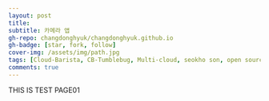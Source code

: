 ```yaml
---
layout: post
title:
subtitle: 카메라 앱 
gh-repo: changdonghyuk/changdonghyuk.github.io
gh-badge: [star, fork, follow]
cover-img: /assets/img/path.jpg
tags: [Cloud-Barista, CB-Tumblebug, Multi-cloud, seokho son, open source]
comments: true
---
```


THIS IS TEST PAGE01

